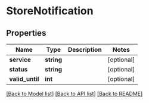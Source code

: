 # StoreNotification

## Properties
Name | Type | Description | Notes
------------ | ------------- | ------------- | -------------
**service** | **string** |  | [optional] 
**status** | **string** |  | [optional] 
**valid_until** | **int** |  | [optional] 

[[Back to Model list]](../README.md#documentation-for-models) [[Back to API list]](../README.md#documentation-for-api-endpoints) [[Back to README]](../README.md)



